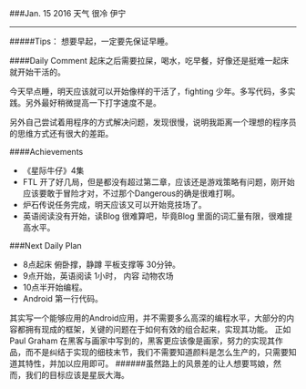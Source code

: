 ###Jan. 15 2016 天气 很冷 伊宁
***
#####Tips：
想要早起，一定要先保证早睡。

####Daily Comment
起床之后需要拉屎，喝水，吃早餐，好像还是挺难一起床就开始干活的。

今天早点睡，明天应该就可以开始像样的干活了，fighting 少年。多写代码，多实践。另外最好稍微提高一下打字速度不是。

另外自己尝试着用程序的方式解决问题，发现很慢，说明我距离一个理想的程序员的思维方式还有很大的差距。

####Achievements
+ 《星际牛仔》4集
+ FTL 开了好几局，但是都没有超过第二章，应该还是游戏策略有问题，刚开始应该要敢于冒险才对，不过那个Dangerous的确是很难打啊。
+ 炉石传说任务完成，明天应该又可以开始竞技场了。
+ 英语阅读没有开始，读Blog 很难算吧，毕竟Blog 里面的词汇量有限，很难提高水平。

###Next Daily Plan
+ 8点起床 俯卧撑，静蹲 平板支撑等 30分钟。
+ 9点开始，英语阅读 1小时， 内容 动物农场
+ 10点半开始编程。
+ Android 第一行代码。

其实写一个能够应用的Android应用，并不需要多么高深的编程水平，大部分的内容都拥有现成的框架，关键的问题在于如何有效的组合起来，实现其功能。
正如Paul Graham 在黑客与画家中写到的，黑客更应该像是画家，努力的实现其作品，而不是纠结于实现的细枝末节，我们不需要知道颜料是怎么生产的，只需要知道其特性，并加以应用即可。
######虽然路上的风景差的让人想要骂娘，然而，我们的目标应该是星辰大海。

